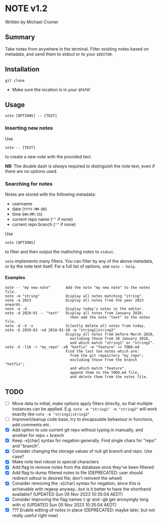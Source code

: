 # NOTE v1.2

Written by Michael Cromer

## Summary

Take notes from anywhere in the terminal. Filter existing notes based on metadata, and send them to stdout or to your
`$EDITOR`.

## Installation

    git clone

- Make sure the location is in your `$PATH`!

## Usage

    note [OPTIONS] -- [TEXT]

### Inserting new notes

Use
    
    note -- [TEXT]

to create a new note with the provided text.

__NB:__ The double dash is _always_ required to distinguish the note text, even if there are no options used.

### Searching for notes

Notes are stored with the following metadata:
- username
- date (`YYYY-MM-DD`)
- time (`HH:MM:SS`)
- current repo name (`""` if none)
- current repo branch (`""` if none)

Use

    note [OPTIONS]

to filter and then output the mathching notes to `stdout`.

`note` implements many filters. You can filter by any of the above metadata, or by the note text itself. For a full list of options, use `note --help`.

#### Examples

    note -- "my new note"       Add the note "my new note" to the notes file.
    note -m "string"            Display all notes matching "string".
    note -a 2023                Display all notes from the year 2023 onwards.
    note -e -d                  Display today's notes in the editor.
    note -d 2020-01 -- "text"   Display all notes from January 2020,
                                  then add the note "text" to the notes file.
    note -d -X -s               Silently delete all notes from today.
    note -b 2020-03 -xd 2018-01-10 -m "string1|string2" 
                                Display all notes from before March 2020, 
                                  excluding those from 10 January 2018,
                                  and which match "string1" or "string2".
    note -X -l10 -r "my_repo" -xB "hotfix" -m "feature" >> TODO.md
                                Find the last ten notes which are:
                                  from the git repository "my_repo"; 
                                  excluding those from the branch "hotfix";
                                  and which match "feature". 
                                  append them to the TODO.md file,
                                  and delete them from the notes file.

## TODO

- [ ] Move data to initial, make options apply filters directly, so that multiple instances can be applied. E.g. `note
  -m "string1" -m "string2"` will work exactly like `note -m "string1|string2"`
- [ ] Improve/cleanup code base, try to encapsulate behaviour in functions, add comments etc.
- [X] Add option to use current git repo without typing in manually, and another for repo + branch
- [X] Keep -x[char] syntax for negation generally. Find single chars for "repo" and "branch".
- [X] Consider changing the storage values of null git branch and repo. Use case?
- [X] Make note text robust to special characters
- [X] Add flag to remove notes from the database once they've been filtered
- [X] Add flag to dump filtered notes to file (DEPRECATED: user should redirect sdtout to desired file; don't reinvent
  the wheel)
- [X] Consider removing the -x[char] syntax for negation, since this is achievable with regexp anyway...but is it better
  to have the shorthand available? (UPDATED Sun 05 Nov 2023 10:35:04 AEDT)
- [X] Consider improving the flag names (-gr and -gb get annoyingly long with x) (UPDATED Sun 05 Nov 2023 10:35:04
  AEDT)
- [X] ??? Enable editing of notes in place (DEPRECATED: maybe later, but not really useful right now)
